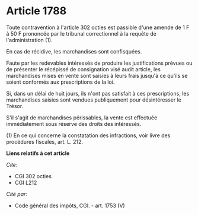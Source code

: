 # Article 1788

Toute contravention à l'article 302 octies est passible d'une amende de 1 F à 50 F prononcée par le tribunal correctionnel à
la requête de l'administration (1).

En cas de récidive, les marchandises sont confisquées.

Faute par les redevables intéressés de produire les justifications prévues ou de présenter le récépissé de consignation visé
audit article, les marchandises mises en vente sont saisies à leurs frais jusqu'à ce qu'ils se soient conformés aux
prescriptions de la loi.

Si, dans un délai de huit jours, ils n'ont pas satisfait à ces prescriptions, les marchandises saisies sont vendues
publiquement pour désintéresser le Trésor.

S'il s'agit de marchandises périssables, la vente est effectuée immédiatement sous réserve des droits des intéressés.

(1) En ce qui concerne la constatation des infractions, voir livre des procédures fiscales, art. L. 212.

**Liens relatifs à cet article**

_Cite_:

  - CGI 302 octies
  - CGI L212

_Cité par_:

  - Code général des impôts, CGI. - art. 1753 (V)

